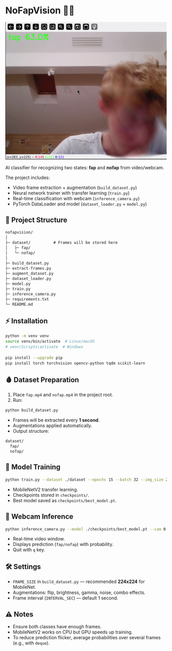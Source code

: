 
# NoFapVision 🖤💀

![alt text](https://github.com/ImpostorBoy228/nofapvision/blob/main/asset.png)

AI classifier for recognizing two states: **fap** and **nofap** from video/webcam.

The project includes:
- Video frame extraction + augmentation (`build_dataset.py`)
- Neural network trainer with transfer learning (`train.py`)
- Real-time classification with webcam (`inference_camera.py`)
- PyTorch DataLoader and model (`dataset_loader.py` + `model.py`)

## 📁 Project Structure
```
nofapvision/
│
├─ dataset/          # Frames will be stored here
│   ├─ fap/
│   └─ nofap/
│
├─ build_dataset.py
├─ extract-frames.py
├─ augment_dataset.py
├─ dataset_loader.py
├─ model.py
├─ train.py
├─ inference_camera.py
├─ requirements.txt
└─ README.md
```

## ⚡ Installation
```bash
python -m venv venv
source venv/bin/activate  # Linux/macOS
# venv\Scripts\activate  # Windows

pip install --upgrade pip
pip install torch torchvision opencv-python tqdm scikit-learn
```

## 🩸 Dataset Preparation
1. Place `fap.mp4` and `nofap.mp4` in the project root.
2. Run:
```bash
python build_dataset.py
```
- Frames will be extracted every **1 second**.
- Augmentations applied automatically.
- Output structure:
```
dataset/
  fap/
  nofap/
```

## 🧠 Model Training
```bash
python train.py --dataset ./dataset --epochs 15 --batch 32 --img_size 224
```
- MobileNetV2 transfer learning.
- Checkpoints stored in `checkpoints/`.
- Best model saved as `checkpoints/best_model.pt`.

## 🎥 Webcam Inference
```bash
python inference_camera.py --model ./checkpoints/best_model.pt --cam 0 --img_size 224
```
- Real-time video window.
- Displays prediction (`fap/nofap`) with probability.
- Quit with `q` key.

## 🛠️ Settings
- `FRAME_SIZE` in `build_dataset.py` — recommended **224x224** for MobileNet.
- Augmentations: flip, brightness, gamma, noise, combo effects.
- Frame interval (`INTERVAL_SEC`) — default 1 second.

## ⚠️ Notes
- Ensure both classes have enough frames.
- MobileNetV2 works on CPU but GPU speeds up training.
- To reduce prediction flicker, average probabilities over several frames (e.g., with `deque`).

